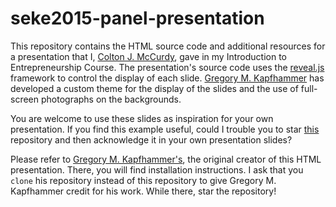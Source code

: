 # seke2015-panel-presentation

This repository contains the HTML source code and additional resources
for a presentation that I, [Colton J. McCurdy](http://www.coltonmccurdy.com), gave in my Introduction to Entrepreneurship Course.
The presentation's source code uses the
[reveal.js](https://github.com/hakimel/reveal.js/) framework to control
the display of each slide. [Gregory M. Kapfhammer](http://www.cs.allegheny.edu/sites/gkapfham/) has developed a
custom theme for the display of the slides and the use of full-screen
photographs on the backgrounds.

You are welcome to use these slides as inspiration for your own
presentation. If you find this example useful, could I
trouble you to star
[this](https://github.com/gkapfham/seke2015-panel-presentation) repository and then acknowledge it in your own
presentation slides?

Please refer to [Gregory M.
Kapfhammer's](https://github.com/gkapfham/seke2015-panel-presentation),
the original creator of this HTML presentation. There, you will find
installation instructions. I ask that you `clone` his repository instead
of this repository to give Gregory M. Kapfhammer credit for his work.
While there, star the repository!


